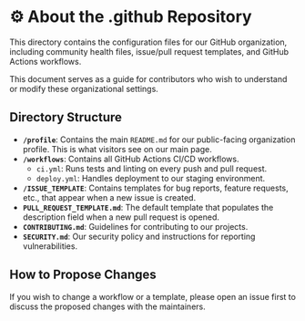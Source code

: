 # ⚙️ About the .github Repository

This directory contains the configuration files for our GitHub organization, including community health files, issue/pull request templates, and GitHub Actions workflows.

This document serves as a guide for contributors who wish to understand or modify these organizational settings.

##  Directory Structure

- **`/profile`**: Contains the main `README.md` for our public-facing organization profile. This is what visitors see on our main page.
- **`/workflows`**: Contains all GitHub Actions CI/CD workflows.
  - `ci.yml`: Runs tests and linting on every push and pull request.
  - `deploy.yml`: Handles deployment to our staging environment.
- **`/ISSUE_TEMPLATE`**: Contains templates for bug reports, feature requests, etc., that appear when a new issue is created.
- **`PULL_REQUEST_TEMPLATE.md`**: The default template that populates the description field when a new pull request is opened.
- **`CONTRIBUTING.md`**: Guidelines for contributing to our projects.
- **`SECURITY.md`**: Our security policy and instructions for reporting vulnerabilities.

## How to Propose Changes

If you wish to change a workflow or a template, please open an issue first to discuss the proposed changes with the maintainers.
